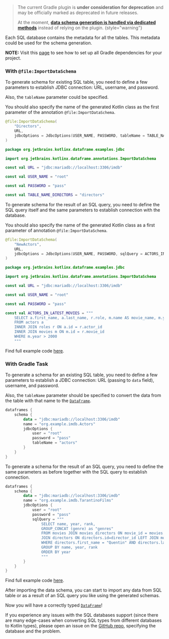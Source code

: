 [//]: # (title: Import SQL Metadata as a Schema in Gradle Project)

<!---IMPORT org.jetbrains.kotlinx.dataframe.samples.api.Schemas-->

> The current Gradle plugin is **under consideration for deprecation** and may be officially marked as deprecated in future releases.
>
> At the moment, **[data schema generation is handled via dedicated methods](DataSchemaGenerationMethods.md)** instead of relying on the plugin.
{style="warning"}

Each SQL database contains the metadata for all the tables. 
This metadata could be used for the schema generation.

**NOTE:** Visit this [page](readSqlDatabases.md) to see how to set up all Gradle dependencies for your project.

### With `@file:ImportDataSchema`

To generate schema for existing SQL table,
you need to define a few parameters to establish JDBC connection:
URL, username, and password.

Also, the `tableName` parameter could be specified.

You should also specify the name of the generated Kotlin class 
as the first parameter of the annotation `@file:ImportDataSchema`.

```kotlin
@file:ImportDataSchema(
    "Directors",
    URL,
    jdbcOptions = JdbcOptions(USER_NAME, PASSWORD, tableName = TABLE_NAME_DIRECTORS)
)

package org.jetbrains.kotlinx.dataframe.examples.jdbc

import org.jetbrains.kotlinx.dataframe.annotations.ImportDataSchema
```

```kotlin
const val URL = "jdbc:mariadb://localhost:3306/imdb"

const val USER_NAME = "root"

const val PASSWORD = "pass"

const val TABLE_NAME_DIRECTORS = "directors"
```
To generate schema for the result of an SQL query,
you need to define the SQL query itself
and the same parameters to establish connection with the database.

You should also specify the name of the generated Kotlin class
as a first parameter of annotation `@file:ImportDataSchema`.

```kotlin
@file:ImportDataSchema(
    "NewActors",
    URL,
    jdbcOptions = JdbcOptions(USER_NAME, PASSWORD, sqlQuery = ACTORS_IN_LATEST_MOVIES)
)

package org.jetbrains.kotlinx.dataframe.examples.jdbc

import org.jetbrains.kotlinx.dataframe.annotations.ImportDataSchema
```

```kotlin
const val URL = "jdbc:mariadb://localhost:3306/imdb"

const val USER_NAME = "root"

const val PASSWORD = "pass"

const val ACTORS_IN_LATEST_MOVIES = """
    SELECT a.first_name, a.last_name, r.role, m.name AS movie_name, m.year
    FROM actors a
    INNER JOIN roles r ON a.id = r.actor_id
    INNER JOIN movies m ON m.id = r.movie_id
    WHERE m.year > 2000
    """
```

Find full example code [here](https://github.com/zaleslaw/KotlinDataFrame-SQL-Examples/blob/master/src/main/kotlin/Example_2_Import_schema_annotation.kt).

### With Gradle Task 

To generate a schema for an existing SQL table,
you need to define a few parameters to establish a JDBC connection:
URL (passing to `data` field), username, and password.

Also, the `tableName` parameter should be specified to convert the data from the table with that name to the [`DataFrame`](DataFrame.md).

```kotlin
dataframes {
    schema {
        data = "jdbc:mariadb://localhost:3306/imdb"
        name = "org.example.imdb.Actors"
        jdbcOptions {
            user = "root"
            password = "pass" 
            tableName = "actors"
        }
    }
}
```

To generate a schema for the result of an SQL query,
you need to define the same parameters as before together with the SQL query to establish connection.


```kotlin
dataframes {
    schema {
        data = "jdbc:mariadb://localhost:3306/imdb"
        name = "org.example.imdb.TarantinoFilms"
        jdbcOptions {
            user = "root" 
            password = "pass"
            sqlQuery = """
                SELECT name, year, rank,
                GROUP_CONCAT (genre) as "genres"
                FROM movies JOIN movies_directors ON movie_id = movies.id
                JOIN directors ON directors.id=director_id LEFT JOIN movies_genres ON movies.id = movies_genres.movie_id
                WHERE directors.first_name = "Quentin" AND directors.last_name = "Tarantino"
                GROUP BY name, year, rank
                ORDER BY year
                """
        }
    }
}
```

Find full example code [here](https://github.com/zaleslaw/KotlinDataFrame-SQL-Examples/blob/master/src/main/kotlin/Example_3_Import_schema_via_Gradle.kt).

After importing the data schema, you can start to import any data from SQL table or as a result of an SQL query
you like using the generated schemas.

Now you will have a correctly typed [`DataFrame`](DataFrame.md)!

If you experience any issues with the SQL databases support (since there are many edge-cases when converting
SQL types from different databases to Kotlin types), please open an issue on
the [GitHub repo](https://github.com/Kotlin/dataframe/issues), specifying the database and the problem.
